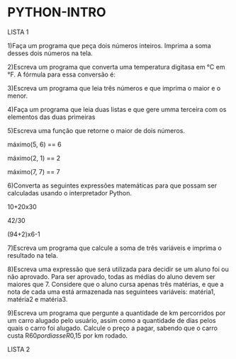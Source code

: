 # PYTHON-INTRO

LISTA 1

1)Faça um programa que peça dois números inteiros. Imprima a soma desses dois números na tela.

2)Escreva um programa que converta uma temperatura digitasa em °C em °F. A fórmula para essa conversão é: 

3)Escreva um programa que leia três números e que imprima o maior e o menor.

4)Faça um programa que leia duas listas e que gere umma terceira com os elementos das duas primeiras

5)Escreva uma função que retorne o maior de dois números.

máximo(5, 6) == 6

máximo(2, 1) == 2

máximo(7, 7) == 7

6)Converta as seguintes expressões matemáticas para que possam ser calculadas usando o interpretador Python.

10+20x30

42/30

(94+2)x6-1

7)Escreva um programa que calcule a soma de três variáveis e imprima o resultado na tela.

8)Escreva uma expressão que será utilizada para decidir se um aluno foi ou não aprovado. Para ser aprovado, todas as médias  do aluno devem ser maiores que 7. Considere que o  aluno cursa apenas três matérias, e  que a nota de cada uma está armazenada nas seguintees variáveis: matéria1, matéria2 e matéria3.

9)Escreva um programa que pergunte a quantidade de km percorridos por um carro alugado pelo usuário, assim como a quantidade de dias pelos quais o carro foi alugado. Calcule o preço a pagar, sabendo que o carro custa R$60 por diass e R$0,15  por km rodado.

LISTA 2

